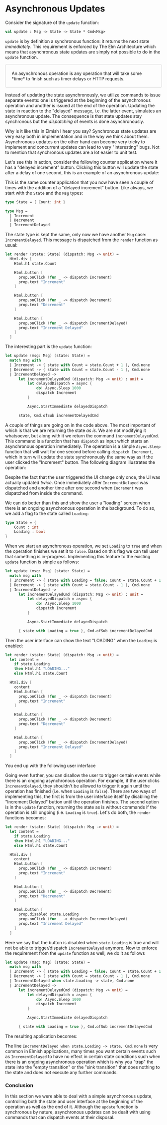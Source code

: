 # Asynchronous Updates

Consider the signature of the `update` function:
```fsharp
val update : Msg -> State -> State * Cmd<Msg>
```
`update` is by definition a synchronous function: it returns the next state *immediately*. This requirement is enforced by The Elm Architecture which means that asynchronous state updates are simply not possible to do in the `update` function.

<div style="padding:20px; border: 1px solid lightgrey;border-radius:5px;">
An asynchronous operation is any operation that will take some *time* to finish such as timer delays or HTTP requests.
</div>

Instead of updating the state asynchronously, we utilize commands to issue separate events: one is triggered at the beginning of the asynchronous operation and another is issued at the end of the operation. Updating the state in reaction to the "delayed" message, i.e. the latter event, simulates an asynchronous update. The consequence is that state updates stay synchronous but the *dispatching* of events is done asynchronously.

Why is it like this in Elmish I hear you say? Synchronous state updates are very easy both in implementation and in the way we think about them. Asynchronous updates on the other hand can become very tricky to implement and concurrent updates can lead to very "interesting" bugs. Not to mention that synchronous updates are a lot easier to unit test.

Let's see this in action, consider the following counter application where it has a "delayed increment" button. Clicking this button will update the state after a delay of one second, this is an example of an asynchronous update:

<div style="width:100%">
  <div style="margin: 0 auto; width:65%;">
    <resolved-image source="/images/commands/delayed-counter.gif" />
  </div>
</div>

This is the same counter application that you now have seen a couple of times with the addition of a "delayed increment" button. Like always, we start with the `State` and the `Msg` types:
```fsharp {highlight: [6]}
type State = { Count: int }

type Msg =
  | Increment
  | Decrement
  | IncrementDelayed
```
The state type is kept the same, only now we have another `Msg` case: `IncrementDelayed`. This message is dispatched from the `render` function as usual:
```fsharp {highlight: ['15-18']}
let render (state: State) (dispatch: Msg -> unit) =
  Html.div [
    Html.h1 state.Count

    Html.button [
      prop.onClick (fun _ -> dispatch Increment)
      prop.text "Increment"
    ]

    Html.button [
      prop.onClick (fun _ -> dispatch Decrement)
      prop.text "Decrement"
    ]

    Html.button [
      prop.onClick (fun _ -> dispatch IncrementDelayed)
      prop.text "Increment Delayed"
    ]
  ]
```
The interesting part is the `update` function:
```fsharp {highlight: ['6-14']}
let update (msg: Msg) (state: State) =
  match msg with
  | Increment -> { state with Count = state.Count + 1 }, Cmd.none
  | Decrement -> { state with Count = state.Count - 1 }, Cmd.none
  | IncrementDelayed ->
      let incrementDelayedCmd (dispatch: Msg -> unit) : unit =
          let delayedDispatch = async {
              do! Async.Sleep 1000
              dispatch Increment
          }

          Async.StartImmediate delayedDispatch

      state, Cmd.ofSub incrementDelayedCmd
```
A couple of things are going on in the code above. The most important of which is that we are returning the state *as is*. We are not modifying it whatsoever, but along with it we return the command `incrementDelayedCmd`. This command is a function that has `dispatch` as input which starts an asynchronous operation immediately. The operation is a simple `Async.Sleep` function that will wait for one second before calling `dispatch Increment`, which in turn will update the state synchronously the same way as if the user clicked the "Increment" button. The following diagram illustrates the operation:

<div style="width:100%">
  <div style="margin: 0 auto; width:75%;">
    <resolved-image source="/images/commands/async-operation.png" />
  </div>
</div>

Despite the fact that the user triggered the UI change only once, the UI was actually updated *twice*. Once immediately after `IncrementDelayed` was dispatched and another time after one second when `Increment` was dispatched from inside the command.

We can do better than this and show the user a "loading" screen when there is an ongoing asynchronous operation in the background. To do so, we add a flag to the state called `Loading`:
```fsharp {highlight: [3]}
type State = {
    Count : int
    Loading : bool
}
```
When we start an asynchronous operation, we set `Loading` to `true` and when the operation finishes we set it to `false`. Based on this flag we can tell user that something is in-progress. Implementing this feature to the existing `update` function is simple as follows:

```fsharp {highlight: [3, 14]}
let update (msg: Msg) (state: State) =
  match msg with
  | Increment -> { state with Loading = false; Count = state.Count + 1 }, Cmd.none
  | Decrement -> { state with Count = state.Count - 1 }, Cmd.none
  | IncrementDelayed ->
      let incrementDelayedCmd (dispatch: Msg -> unit) : unit =
          let delayedDispatch = async {
              do! Async.Sleep 1000
              dispatch Increment
          }

          Async.StartImmediate delayedDispatch

      { state with Loading = true }, Cmd.ofSub incrementDelayedCmd
```
Then the user interface can show the text "LOADING" when the `Loading` is enabled:
```fsharp
let render (state: State) (dispatch: Msg -> unit) =
  let content =
    if state.Loading
    then Html.h1 "LOADING..."
    else Html.h1 state.Count

  Html.div [
    content
    Html.button [
      prop.onClick (fun _ -> dispatch Increment)
      prop.text "Increment"
    ]

    Html.button [
      prop.onClick (fun _ -> dispatch Decrement)
      prop.text "Decrement"
    ]

    Html.button [
      prop.onClick (fun _ -> dispatch IncrementDelayed)
      prop.text "Increment Delayed"
    ]
  ]
```
You end up with the following user interface

<div style="width:100%">
  <div style="margin: 0 auto; width:65%;">
    <resolved-image source="/images/commands/loading-counter.gif" />
  </div>
</div>

Going even further, you can disallow the user to trigger certain events while there is an ongoing asynchronous operation. For example, if the user clicks `IncrementDelayed`, they shouldn't be allowed to trigger it again until the operation has finished (i.e. when `Loading` is `false`). There are two ways of implementing this, the first is from the user interface itself by disabling the "Increment Delayed" button until the operation finishes. The second option is in the `update` function, returning the state as is without commands if the operation is still ongoing (i.e. `Loading` is `true`). Let's do both, the `render` functions becomes:
```fsharp {highlight: [20]}
let render (state: State) (dispatch: Msg -> unit) =
  let content =
    if state.Loading
    then Html.h1 "LOADING..."
    else Html.h1 state.Count

  Html.div [
    content
    Html.button [
      prop.onClick (fun _ -> dispatch Increment)
      prop.text "Increment"
    ]

    Html.button [
      prop.onClick (fun _ -> dispatch Decrement)
      prop.text "Decrement"
    ]

    Html.button [
      prop.disabled state.Loading
      prop.onClick (fun _ -> dispatch IncrementDelayed)
      prop.text "Increment Delayed"
    ]
  ]
```
Here we say that the button is disabled when `state.Loading` is true and will not be able to trigger/dispatch `IncrementDelayed` anymore. Now to enforce the requirement from the `update` function as well, we do it as follows
```fsharp {highlight: [5]}
let update (msg: Msg) (state: State) =
  match msg with
  | Increment -> { state with Loading = false; Count = state.Count + 1 }, Cmd.none
  | Decrement -> { state with Count = state.Count - 1 }, Cmd.none
  | IncrementDelayed when state.Loading -> state, Cmd.none
  | IncrementDelayed ->
      let incrementDelayedCmd (dispatch: Msg -> unit) =
          let delayedDispatch = async {
              do! Async.Sleep 1000
              dispatch Increment
          }

          Async.StartImmediate delayedDispatch

      { state with Loading = true }, Cmd.ofSub incrementDelayedCmd
```
The resulting application becomes:

<div style="width:100%">
  <div style="margin: 0 auto; width:75%;">
    <resolved-image source="/images/commands/disabled-counter.gif" />
  </div>
</div>

The line `IncrementDelayed when state.Loading -> state, Cmd.none` is very common in Elmish applications, many times you want certain events such as `IncrementDelayed` to have no effect in certain state conditions such when there is an ongoing asynchronous operation which is why you "trap" the state into the "empty transition" or the "sink transition" that does nothing to the state and does not execute any further commands.

### Conclusion

In this section we were able to deal with a simple asynchronous update, controlling both the state and user interface at the beginning of the operation as well as the end of it. Although the `update` function is synchronous by nature, asynchronous updates can be dealt with using commands that can dispatch events at their disposal.
